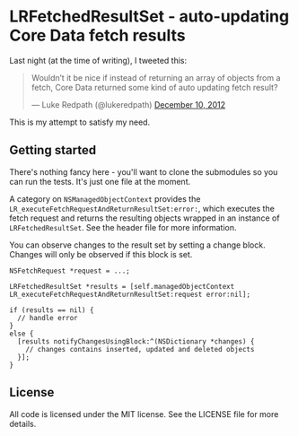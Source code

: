 # LRFetchedResultSet - auto-updating Core Data fetch results

Last night (at the time of writing), I tweeted this:

<blockquote class="twitter-tweet"><p>Wouldn’t it be nice if instead of returning an array of objects from a fetch, Core Data returned some kind of auto updating fetch result?</p>&mdash; Luke Redpath (@lukeredpath) <a href="https://twitter.com/lukeredpath/status/277934596811804673" data-datetime="2012-12-10T00:35:46+00:00">December 10, 2012</a></blockquote>
<script src="//platform.twitter.com/widgets.js" charset="utf-8"></script>

This is my attempt to satisfy my need.

## Getting started

There's nothing fancy here - you'll want to clone the submodules so you can run the tests. It's just one file at the moment.

A category on `NSManagedObjectContext` provides the `LR_executeFetchRequestAndReturnResultSet:error:`, which executes the fetch request and returns the resulting objects wrapped in an instance of `LRFetchedResultSet`. See the header file for more information.

You can observe changes to the result set by setting a change block. Changes will only be observed if this block is set.

```objc
NSFetchRequest *request = ...;

LRFetchedResultSet *results = [self.managedObjectContext LR_executeFetchRequestAndReturnResultSet:request error:nil];

if (results == nil) {
  // handle error
}
else {
  [results notifyChangesUsingBlock:^(NSDictionary *changes) {
    // changes contains inserted, updated and deleted objects
  }];
}
```

## License

All code is licensed under the MIT license. See the LICENSE file for more details.

